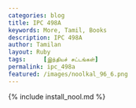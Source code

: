 ```yaml
---  
categories: blog  
title: IPC 498A
keywords: More, Tamil, Books  
description: IPC 498A
author: Tamilan  
layout: Ruby  
tags:     [இந்தியச் சட்டங்கள்]
permalink: ipc_498a  
featured: /images/noolkal_96_6.png  
---  
```

{% include install_nool.md %} 

